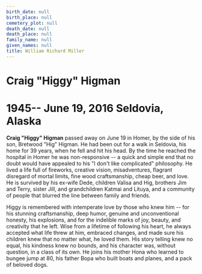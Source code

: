 ```yaml
---
birth_date: null
birth_place: null
cemetery_plot: null
death_date: null
death_place: null
family_name: null
given_names: null
title: William Richard Miller
---
```


# Craig "Higgy" Higman

# 1945-- June 19, 2016 Seldovia, Alaska

**Craig "Higgy" Higman** passed away on June 19 in Homer,
by the side of his son, Bretwood "Hig" Higman. He had been out for a
walk in Seldovia, his home for 39 years, when he fell and hit his head.
By the time he reached the hospital in Homer he was non-responsive -- a
quick and simple end that no doubt would have appealed to his "I don't
like complicated" philosophy. He lived a life full of fireworks,
creative vision, misadventures, flagrant disregard of mortal limits,
fine wood craftsmanship, cheap beer, and love. He is survived by his
ex-wife Dede, children Valisa and Hig, brothers Jim and Terry, sister
Jill, and grandchildren Katmai and Lituya, and a community of people
that blurred the line between family and friends.

Higgy is remembered with intemperate love by those who knew him -- for
his stunning craftsmanship, deep humor, genuine and unconventional
honesty, his explosions, and for the indelible marks of joy, beauty, and
creativity that he left. Wise from a lifetime of following his heart, he
always accepted what life threw at him, embraced changes, and made sure
his children knew that no matter what, he loved them. His story telling
knew no equal, his kindness knew no bounds, and his character was,
without question, in a class of its own. He joins his mother Hona who
learned to bungee jump at 80, his father Bopa who built boats and
planes, and a pack of beloved dogs.

